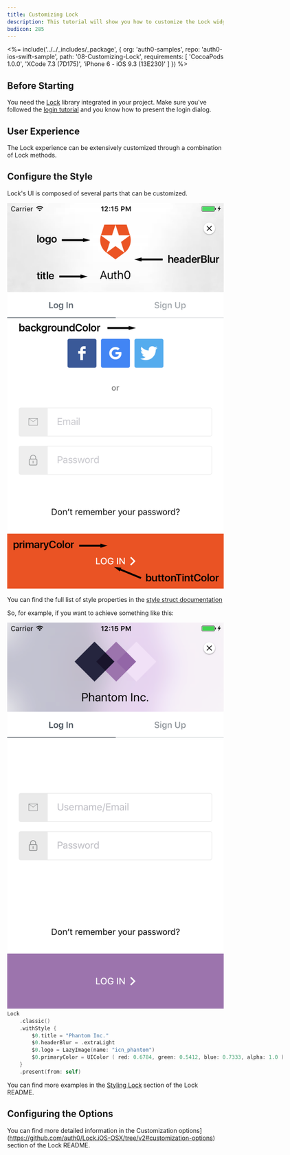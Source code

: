 ```yaml
---
title: Customizing Lock
description: This tutorial will show you how to customize the Lock widget UI.
budicon: 285
---
```


<%= include('../../_includes/_package', {
  org: 'auth0-samples',
  repo: 'auth0-ios-swift-sample',
  path: '08-Customizing-Lock',
  requirements: [
    'CocoaPods 1.0.0',
    'XCode 7.3 (7D175)',
    'iPhone 6 - iOS 9.3 (13E230)'
  ]
}) %>

## Before Starting

You need the [Lock](https://github.com/auth0/Lock.iOS-OSX) library integrated in your project. Make sure you've followed the [login tutorial](/quickstart/native/ios-swift/01-login) and you know how to present the login dialog.

## User Experience

The Lock experience can be extensively customized through a combination of Lock methods.

## Configure the Style

Lock's UI is composed of several parts that can be customized.

![Lock.png](/media/articles/libraries/lock-ios/customization/lock_2_ui.png)

You can find the full list of style properties in the [style struct documentation](https://github.com/auth0/Lock.iOS-OSX/blob/v2/Lock/Style.swift)

So, for example, if you want to achieve something like this:

<div class="phone-mockup"><img src="/media/articles/native-platforms/ios-swift/lock_2_style.png" alt="Lock Custom UI/></div>

You can make use of the `withStyle` method when initializing Lock:

```swift
Lock
    .classic()
    .withStyle {
        $0.title = "Phantom Inc."
        $0.headerBlur = .extraLight
        $0.logo = LazyImage(name: "icn_phantom")
        $0.primaryColor = UIColor ( red: 0.6784, green: 0.5412, blue: 0.7333, alpha: 1.0 )
    }
    .present(from: self)
```

You can find more examples in the [Styling Lock](https://github.com/auth0/Lock.iOS-OSX/tree/v2#styling-lock) section of the Lock README.

## Configuring the Options

You can find more detailed information in the Customization options]
(https://github.com/auth0/Lock.iOS-OSX/tree/v2#customization-options) section of the Lock README.
